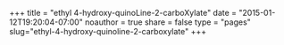 +++
title = "ethyl 4-hydroxy-quinoLine-2-carboXylate"
date = "2015-01-12T19:20:04-07:00"
noauthor = true
share = false
type = "pages"
slug="ethyl-4-hydroxy-quinoline-2-carboxylate"
+++

